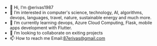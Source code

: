 - 👋 Hi, I’m @erivas1987
- 👀 I’m interested in computer's science, technology, AI, algorithms, devops, languages, travel, nature, sustainable energy and much more. 
- 🌱 I’m currently learning devops, Azure Cloud Computing, Flask, mobile apps development with Flutter. 
- 💞️ I’m looking to collaborate on exiting projects
- 📫 How to reach me Email:87erivas@gmail.com

<!---
erivas1987/erivas1987 is a ✨ special ✨ repository because its `README.md` (this file) appears on your GitHub profile.
You can click the Preview link to take a look at your changes.
--->
